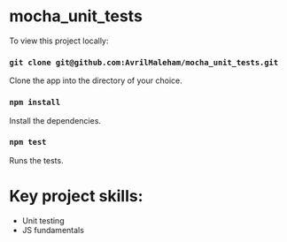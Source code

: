 # mocha_unit_tests

To view this project locally:

### `git clone git@github.com:AvrilMaleham/mocha_unit_tests.git`

Clone the app into the directory of your choice.

### `npm install`

Install the dependencies. 

### `npm test`

Runs the tests.

# Key project skills:

- Unit testing 
- JS fundamentals